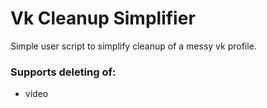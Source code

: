 # Vk Cleanup Simplifier
Simple user script to simplify cleanup of a messy vk profile.
### Supports deleting of:
- video